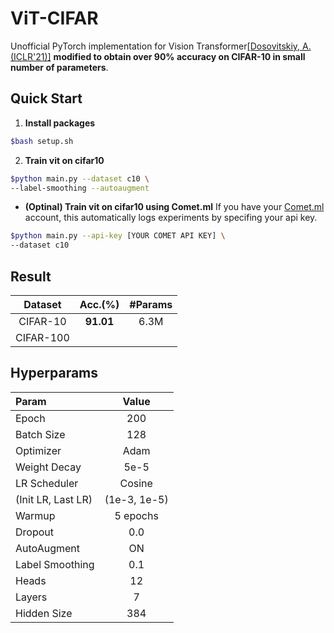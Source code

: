 # ViT-CIFAR

Unofficial PyTorch implementation for Vision Transformer[[Dosovitskiy, A.(ICLR'21)]](https://openreview.net/forum?id=YicbFdNTTy) **modified to obtain over 90% accuracy on CIFAR-10 in small number of parameters**.

## Quick Start

1. **Install packages**
```sh
$bash setup.sh
```

2. **Train vit on cifar10**

```sh
$python main.py --dataset c10 \
--label-smoothing --autoaugment
```

* **(Optinal) Train vit on cifar10 using Comet.ml**
If you have your [Comet.ml](https://www.comet.ml/) account, this automatically logs experiments by specifing your api key.

```sh
$python main.py --api-key [YOUR COMET API KEY] \
--dataset c10
```



## Result

|Dataset|Acc.(%)|#Params|
|:--:|:--:|:--:|
|CIFAR-10|**91.01**|6.3M|
|CIFAR-100|||

## Hyperparams

|Param|Value|
|:--|:--:|
|Epoch|200|
|Batch Size|128|
|Optimizer|Adam|
|Weight Decay|5e-5|
|LR Scheduler|Cosine|
|(Init LR, Last LR)|(1e-3, 1e-5)|
|Warmup|5 epochs|
|Dropout|0.0|
|AutoAugment|ON|
|Label Smoothing|0.1|
|Heads|12|
|Layers|7|
|Hidden Size|384|